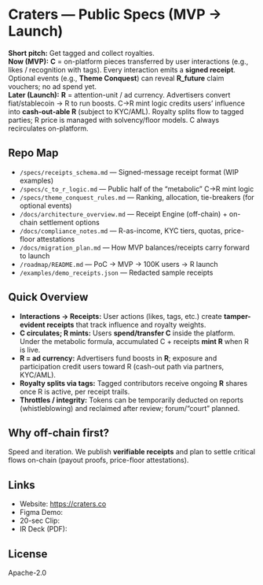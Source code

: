 # Craters — Public Specs (MVP → Launch)

**Short pitch:** Get tagged and collect royalties.  
**Now (MVP):** **C** = on-platform pieces transferred by user interactions (e.g., likes / recognition with tags). Every interaction emits a **signed receipt**. Optional events (e.g., **Theme Conquest**) can reveal **R_future** claim vouchers; no ad spend yet.  
**Later (Launch):** **R** = attention-unit / ad currency. Advertisers convert fiat/stablecoin → R to run boosts. C→R mint logic credits users’ influence into **cash-out-able R** (subject to KYC/AML). Royalty splits flow to tagged parties; R price is managed with solvency/floor models. C always recirculates on-platform.

## Repo Map
- `/specs/receipts_schema.md` — Signed-message receipt format (WIP examples)
- `/specs/c_to_r_logic.md` — Public half of the “metabolic” C→R mint logic
- `/specs/theme_conquest_rules.md` — Ranking, allocation, tie-breakers (for optional events)
- `/docs/architecture_overview.md` — Receipt Engine (off-chain) + on-chain settlement options
- `/docs/compliance_notes.md` — R-as-income, KYC tiers, quotas, price-floor attestations
- `/docs/migration_plan.md` — How MVP balances/receipts carry forward to launch
- `/roadmap/README.md` — PoC → MVP → 100K users → R launch
- `/examples/demo_receipts.json` — Redacted sample receipts

## Quick Overview
- **Interactions → Receipts:** User actions (likes, tags, etc.) create **tamper-evident receipts** that track influence and royalty weights.
- **C circulates; R mints:** Users **spend/transfer C** inside the platform. Under the metabolic formula, accumulated C + receipts **mint R** when R is live.
- **R = ad currency:** Advertisers fund boosts in **R**; exposure and participation credit users toward R (cash-out path via partners, KYC/AML).
- **Royalty splits via tags:** Tagged contributors receive ongoing **R** shares once R is active, per receipt trails.
- **Throttles / integrity:** Tokens can be temporarily deducted on reports (whistleblowing) and reclaimed after review; forum/“court” planned.

## Why off-chain first?
Speed and iteration. We publish **verifiable receipts** and plan to settle critical flows on-chain (payout proofs, price-floor attestations).

## Links
- Website: https://craters.co
- Figma Demo: <link>
- 20-sec Clip: <link>
- IR Deck (PDF): <link>

## License
Apache-2.0

